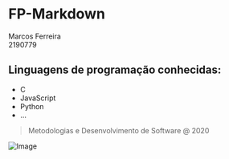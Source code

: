 # FP-Markdown

 Marcos Ferreira\
    2190779

## Linguagens de programação conhecidas:
   - C
   - JavaScript
   - Python
   - ...

   > Metodologias e Desenvolvimento de Software @ 2020

![Image](https://www.ipleiria.pt/wp-content/themes/ipleiria/img/logo_ipl_header.png)	